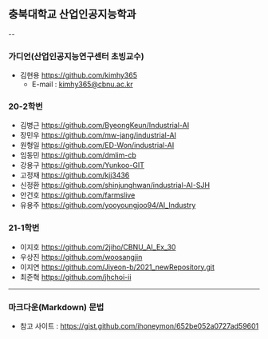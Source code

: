 ## 충북대학교 산업인공지능학과 
--
### 가디언(산업인공지능연구센터 초빙교수)
- 김현용 https://github.com/kimhy365
  - E-mail : kimhy365@cbnu.ac.kr

### 20-2학번
- 김병근 https://github.com/ByeongKeun/Industrial-AI
- 장민우 https://github.com/mw-jang/industrial-AI
- 원형일 https://github.com/ED-Won/industrial-AI 
- 임동민 https://github.com/dmlim-cb   
- 강용구 https://github.com/Yunkoo-GIT
- 고정재 https://github.com/kjj3436
- 신정환 https://github.com/shinjunghwan/industrial-AI-SJH
- 안건호 https://github.com/farmslive
- 유용주 https://github.com/yooyoungjoo94/AI_Industry

### 21-1학번
- 이지호 https://github.com/2jiho/CBNU_AI_Ex_30
- 우상진 https://github.com/woosangjin 
- 이지연 https://github.com/Jiyeon-b/2021_newRepository.git 
- 최준혁 https://github.com/jhchoi-ii

----------
### 마크다운(Markdown) 문법
- 참고 사이트 : https://gist.github.com/ihoneymon/652be052a0727ad59601

